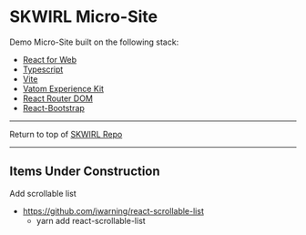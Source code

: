 # SKWIRL Micro-Site
Demo Micro-Site built on the following stack:
- [React for Web](https://react.dev/)
- [Typescript](https://www.typescriptlang.org/)
- [Vite](https://v3.vitejs.dev/)
- [Vatom Experience Kit](https://www.npmjs.com/package/@vatom/experience-sdk)
- [React Router DOM](npmjs.com/package/react-router-dom)
- [React-Bootstrap](https://www.npmjs.com/package/react-bootstrap)


---
Return to top of [SKWIRL Repo](https://github.com/VatomInc/skwirl)


---
## Items Under Construction
Add scrollable list
- https://github.com/jwarning/react-scrollable-list
  - yarn add react-scrollable-list
